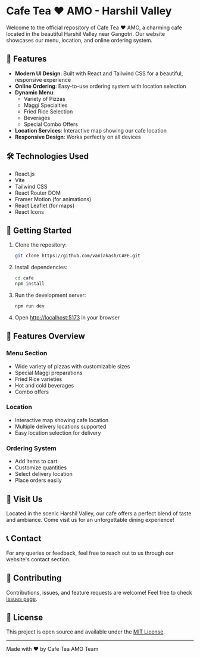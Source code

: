 # Cafe Tea ❤️ AMO - Harshil Valley

Welcome to the official repository of Cafe Tea ❤️ AMO, a charming cafe located in the beautiful Harshil Valley near Gangotri. Our website showcases our menu, location, and online ordering system.

## 🌟 Features

- **Modern UI Design**: Built with React and Tailwind CSS for a beautiful, responsive experience
- **Online Ordering**: Easy-to-use ordering system with location selection
- **Dynamic Menu**: 
  - Variety of Pizzas
  - Maggi Specialties
  - Fried Rice Selection
  - Beverages
  - Special Combo Offers
- **Location Services**: Interactive map showing our cafe location
- **Responsive Design**: Works perfectly on all devices

## 🛠️ Technologies Used

- React.js
- Vite
- Tailwind CSS
- React Router DOM
- Framer Motion (for animations)
- React Leaflet (for maps)
- React Icons

## 🚀 Getting Started

1. Clone the repository:
   ```bash
   git clone https://github.com/vaniakash/CAFE.git
   ```

2. Install dependencies:
   ```bash
   cd cafe
   npm install
   ```

3. Run the development server:
   ```bash
   npm run dev
   ```

4. Open [http://localhost:5173](http://localhost:5173) in your browser

## 📱 Features Overview

### Menu Section
- Wide variety of pizzas with customizable sizes
- Special Maggi preparations
- Fried Rice varieties
- Hot and cold beverages
- Combo offers

### Location
- Interactive map showing cafe location
- Multiple delivery locations supported
- Easy location selection for delivery

### Ordering System
- Add items to cart
- Customize quantities
- Select delivery location
- Place orders easily

## 📍 Visit Us

Located in the scenic Harshil Valley, our cafe offers a perfect blend of taste and ambiance. Come visit us for an unforgettable dining experience!

## 📞 Contact

For any queries or feedback, feel free to reach out to us through our website's contact section.

## 🤝 Contributing

Contributions, issues, and feature requests are welcome! Feel free to check [issues page](https://github.com/vaniakash/CAFE/issues).

## 📝 License

This project is open source and available under the [MIT License](LICENSE).

---

Made with ❤️ by Cafe Tea AMO Team
